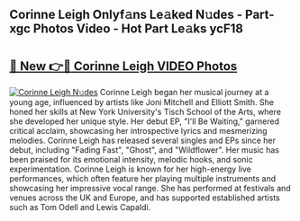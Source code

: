 ## Corinne Leigh Onlyf𝚊ns Le𝚊ked N𝚞des - Part-xgc Photos Video - Hot Part Le𝚊ks ycF18

# <h2><a href="http://ac12778.deff.icu/?id=Corinne+Leigh">🔗 New 👉🔴 Corinne Leigh VIDEO Photos</a></h2>

[![Corinne Leigh N𝚞des](https://i.imgur.com/rIISA9y.gif)](http://ac12778.deff.icu/?id=Corinne+Leigh)
Corinne Leigh began her musical journey at a young age, influenced by artists like Joni Mitchell and Elliott Smith. She honed her skills at New York University's Tisch School of the Arts, where she developed her unique style. Her debut EP, "I'll Be Waiting," garnered critical acclaim, showcasing her introspective lyrics and mesmerizing melodies. Corinne Leigh has released several singles and EPs since her debut, including "Fading Fast", "Ghost", and "Wildflower". Her music has been praised for its emotional intensity, melodic hooks, and sonic experimentation. Corinne Leigh is known for her high-energy live performances, which often feature her playing multiple instruments and showcasing her impressive vocal range. She has performed at festivals and venues across the UK and Europe, and has supported established artists such as Tom Odell and Lewis Capaldi.
